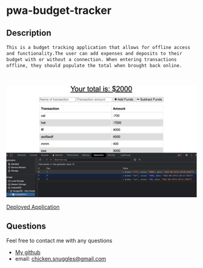 # pwa-budget-tracker
  ## Description
    This is a budget tracking application that allows for offline access and functionality.The user can add expenses and deposits to their budget with or without a connection. When entering transactions offline, they should populate the total when brought back online.
   
  <br/>

  ![Sample](https://github.com/boogiematrix/pwa-budget-tracker/blob/main/public/images/budget-tracker-screenshot.png)

  [Deployed Application]()
  
  ## Questions
  Feel free to contact me with any questions
* [My github](https://github.com/boogiematrix)
* email: chicken.snuggles@gmail.com
